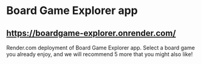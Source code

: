 # Board Game Explorer app
## https://boardgame-explorer.onrender.com/
Render.com deployment of Board Game Explorer app.
Select a board game you already enjoy, and we will recommend 5 more that you might also like!
